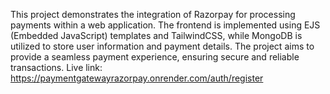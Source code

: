 This project demonstrates the integration of Razorpay for processing payments within a web application. The frontend is implemented using EJS (Embedded JavaScript) templates and TailwindCSS, while MongoDB is utilized to store user information and payment details. The project aims to provide a seamless payment experience, ensuring secure and reliable transactions.
Live link: https://paymentgatewayrazorpay.onrender.com/auth/register
